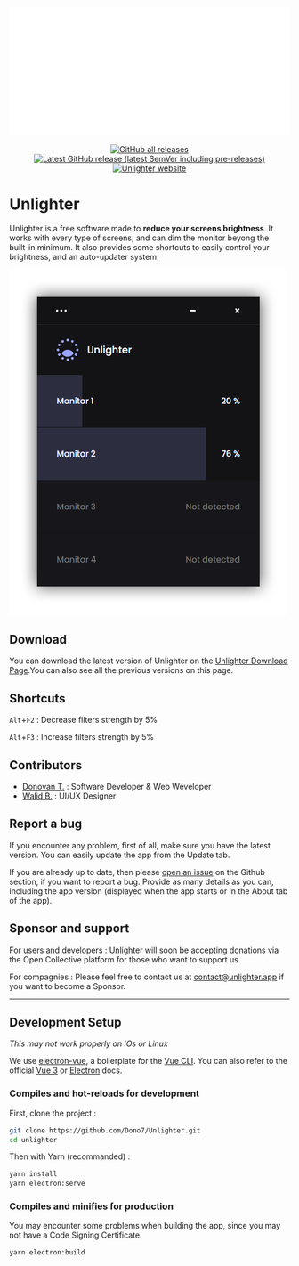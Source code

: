 <p align="center">
	<a href="https://unlighter.app">
		<img src="doc/img/unlighter-readme-preview.png" alt="Unlighter social preview" />
	</a>
</p>

<p align="center">
  <a href="https://unlighter.app/download">
    <img src="https://img.shields.io/endpoint?url=https%3A%2F%2Fus-central1-unlighter-api.cloudfunctions.net%2Fapi%2Fshields%2Fdownload_count" alt="GitHub all releases" />
  </a>
  <a href="https://unlighter.app/download">
    <img src="https://img.shields.io/github/v/release/Dono7/Unlighter?include_prereleases&label=lastest%20release&color=%23656ecf" alt="Latest GitHub release (latest SemVer including pre-releases)" />
  </a>
  <a href="https://unlighter.app">
    <img src="https://img.shields.io/badge/website-unlighter.app-656ecf" alt="Unlighter website" />
  </a>
</p>

# Unlighter

Unlighter is a free software made to **reduce your screens brightness**. It works with every type of screens, and can dim the monitor beyong the built-in minimum. It also provides some shortcuts to easily control your brightness, and an auto-updater system.

![Unlighter App Screenshot](doc/img/unlighter-screenshot.png)

## Download

You can download the latest version of Unlighter on the [Unlighter Download Page](https://unlighter.app/download).You can also see all the previous versions on this page.

## Shortcuts

`Alt`+`F2` : Decrease filters strength by 5%

`Alt`+`F3` : Increase filters strength by 5%

## Contributors

- [Donovan T.](https://github.com/Dono7/) : Software Developer & Web Weveloper
- [Walid B.](https://www.behance.net/bourhanewac933) : UI/UX Designer

## Report a bug

If you encounter any problem, first of all, make sure you have the latest version. You can easily update the app from the Update tab.

If you are already up to date, then please [open an issue](https://github.com/Dono7/Unlighter/issues) on the Github section, if you want to report a bug. Provide as many details as you can, including the app version (displayed when the app starts or in the About tab of the app).

## Sponsor and support

For users and developers : Unlighter will soon be accepting donations via the Open Collective platform for those who want to support us.

For compagnies : Please feel free to contact us at contact@unlighter.app if you want to become a Sponsor.

---

## Development Setup

_This may not work properly on iOs or Linux_

We use [electron-vue](https://nklayman.github.io/vue-cli-plugin-electron-builder/), a boilerplate for the [Vue CLI](https://cli.vuejs.org/). You can also refer to the official [Vue 3](https://v3.vuejs.org/) or [Electron](https://www.electronjs.org/docs/latest) docs.

### Compiles and hot-reloads for development

First, clone the project :

```bash
git clone https://github.com/Dono7/Unlighter.git
cd unlighter
```

Then with Yarn (recommanded) :

```bash
yarn install
yarn electron:serve
```

### Compiles and minifies for production

You may encounter some problems when building the app, since you may not have a Code Signing Certificate.

```bash
yarn electron:build
```
